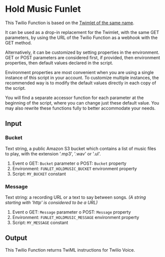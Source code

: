 # Hold Music Funlet

This Twilio Function is based on the [Twimlet of the same name][twimlet].

[twimlet]: https://www.twilio.com/labs/twimlets/holdmusic

It can be used as a drop-in replacement for the Twimlet, with the
same GET parameters, by using the URL of the Twilio Function as
a webhook with the GET method.

Alternatively, it can be customized by setting properties in the
environment. GET or POST parameters are considered first, if provided,
then environment properties, then default values declared in the script.

Environment properties are most convenient when you are using a single
instance of this script in your account. To customize multiple instances,
the recommended way is to modify the default values directly in each copy
of the script.

You will find a separate accessor function for each parameter at the
beginning of the script, where you can change just these default value.
You may also rewrite these functions fully to better accommodate your needs.

## Input

### Bucket

Text string, a public Amazon S3 bucket which contains a list of music files
to play, with the extension '.mp3', '.wav' or '.ul'.

1. Event
  o GET: `Bucket` parameter
  o POST: `Bucket` property
2. Environment: `FUNLET_HOLDMUSIC_BUCKET` environment property
3. Script: `MY_BUCKET` constant

### Message

Text string: a recording URL or a text to say between songs.
*(A string starting with 'http' is considered to be a URL)*

1. Event
  o GET: `Message` parameter
  o POST: `Message` property
2. Environment: `FUNLET_HOLDMUSIC_MESSAGE` environment property
3. Script: `MY_MESSAGE` constant

## Output

This Twilio Function returns TwiML instructions for Twilio Voice.

